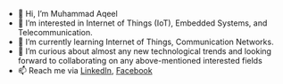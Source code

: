 - 👋 Hi, I’m Muhammad Aqeel
- 👀 I’m interested in Internet of Things (IoT), Embedded Systems, and Telecommunication.
- 🌱 I’m currently learning Internet of Things, Communication Networks.
- 💞️ I’m curious about almost any new technological trends and looking forward to collaborating on any above-mentioned interested fields
- 📫 Reach me via [LinkedIn](https://www.linkedin.com/in/aqeel-muhammad), [Facebook](https://www.facebook.com/aqeel.thajudeenmohammed)

<!---
AqeelMuhammad/AqeelMuhammad is a ✨ special ✨ repository because its `README.md` (this file) appears on your GitHub profile.
You can click the Preview link to take a look at your changes.
--->
